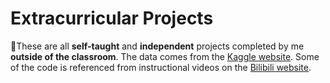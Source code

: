 # Extracurricular Projects
📕These are all **self-taught** and **independent** projects completed by me **outside of the classroom**.
The data comes from the [Kaggle website](https://www.kaggle.com/).
Some of the code is referenced from instructional videos on the [Bilibili website](https://www.bilibili.com/?spm_id_from=333.1007.0.0).
